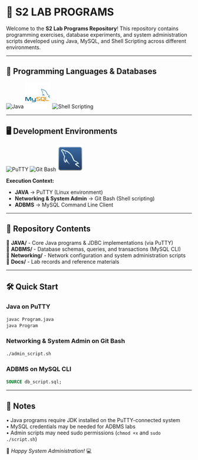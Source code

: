 # 🎯 S2 LAB PROGRAMS

Welcome to the **S2 Lab Programs Repository**! This repository contains programming exercises, database experiments, and system administration scripts developed using Java, MySQL, and Shell Scripting across different environments.

---

## 🚀 Programming Languages & Databases

<p align="left">
  <img src="https://static-00.iconduck.com/assets.00/applications-java-icon-1024x1014-rsql1w5w.png" width="70" height="70" alt="Java">
  <img src="readme/mysql-original-wordmark.svg" width="70" height="70" alt="MySQL">
  <img src="https://arkit.co.in/wp-content/uploads/2015/09/Shell-Scripting-Tech-Tutorials.png" width="70" height="70" alt="Shell Scripting">
</p>

---

## 🖥️ Development Environments

<p align="left">
  <img src="https://upload.wikimedia.org/wikipedia/commons/thumb/3/30/PuTTY_Icon_upstream.svg/640px-PuTTY_Icon_upstream.svg.png" width="70" height="70" alt="PuTTY" title="Java Programs">
  <img src="https://icon-library.com/images/git-icon/git-icon-28.jpg" width="70" height="70" alt="Git Bash" title="System Administration">
  <img src="readme/mysqlworkbench.svg" width="70" height="70" alt="MySQL CLI" title="ADBMS">
</p>

**Execution Context:**
- **JAVA** → PuTTY (Linux environment)
- **Networking & System Admin** → Git Bash (Shell scripting)
- **ADBMS** → MySQL Command Line Client

---

## 📂 Repository Contents

🔹 **JAVA/** - Core Java programs & JDBC implementations (via PuTTY)  
🔹 **ADBMS/** - Database schemas, queries, and transactions (MySQL CLI)  
🔹 **Networking/** - Network configuration and system administration scripts  
🔹 **Docs/** - Lab records and reference materials  

---

## 🛠️ Quick Start

### Java on PuTTY
```bash
javac Program.java
java Program
```

### Networking & System Admin on Git Bash
```bash
./admin_script.sh
```

### ADBMS on MySQL CLI
```sql
SOURCE db_script.sql;
```

---

## 📌 Notes

• Java programs require JDK installed on the PuTTY-connected system  
• MySQL credentials may be needed for ADBMS labs  
• Admin scripts may need sudo permissions (`chmod +x` and `sudo ./script.sh`)  

🚀 *Happy System Administration!* 💻
